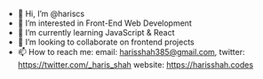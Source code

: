 - 👋 Hi, I’m @hariscs
- 👀 I’m interested in Front-End Web Development
- 🌱 I’m currently learning JavaScript & React
- 💞️ I’m looking to collaborate on frontend projects
- 📫 How to reach me: 
      email: harisshah385@gmail.com,
      twitter: https://twitter.com/_haris_shah
      website: https://harisshah.codes

<!---
hariscs/hariscs is a ✨ special ✨ repository because its `README.md` (this file) appears on your GitHub profile.
You can click the Preview link to take a look at your changes.
--->
